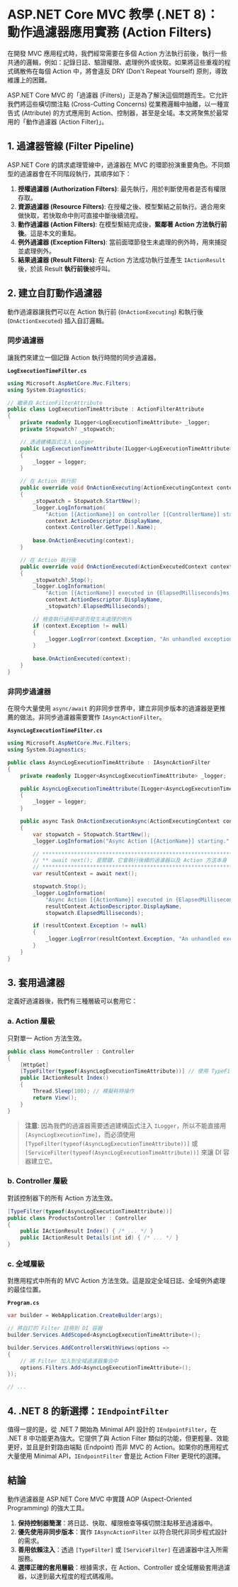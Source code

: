 # ASP.NET Core MVC 教學 (.NET 8)：動作過濾器應用實務 (Action Filters)

在開發 MVC 應用程式時，我們經常需要在多個 Action 方法執行前後，執行一些共通的邏輯，例如：記錄日誌、驗證權限、處理例外或快取。如果將這些重複的程式碼散佈在每個 Action 中，將會違反 DRY (Don't Repeat Yourself) 原則，導致維護上的困難。

ASP.NET Core MVC 的「過濾器 (Filters)」正是為了解決這個問題而生。它允許我們將這些橫切關注點 (Cross-Cutting Concerns) 從業務邏輯中抽離，以一種宣告式 (Attribute) 的方式應用到 Action、控制器，甚至是全域。本文將聚焦於最常用的「動作過濾器 (Action Filter)」。

## 1. 過濾器管線 (Filter Pipeline)

ASP.NET Core 的請求處理管線中，過濾器在 MVC 的環節扮演重要角色。不同類型的過濾器會在不同階段執行，其順序如下：

1.  **授權過濾器 (Authorization Filters)**: 最先執行，用於判斷使用者是否有權限存取。
2.  **資源過濾器 (Resource Filters)**: 在授權之後、模型繫結之前執行。適合用來做快取，若快取命中則可直接中斷後續流程。
3.  **動作過濾器 (Action Filters)**: 在模型繫結完成後，**緊鄰著 Action 方法執行前後**。這是本文的重點。
4.  **例外過濾器 (Exception Filters)**: 當前面環節發生未處理的例外時，用來捕捉並處理例外。
5.  **結果過濾器 (Result Filters)**: 在 Action 方法成功執行並產生 `IActionResult` 後，於該 Result **執行前後**被呼叫。

## 2. 建立自訂動作過濾器

動作過濾器讓我們可以在 Action 執行前 (`OnActionExecuting`) 和執行後 (`OnActionExecuted`) 插入自訂邏輯。

### 同步過濾器

讓我們來建立一個記錄 Action 執行時間的同步過濾器。

**`LogExecutionTimeFilter.cs`**
```csharp
using Microsoft.AspNetCore.Mvc.Filters;
using System.Diagnostics;

// 繼承自 ActionFilterAttribute
public class LogExecutionTimeAttribute : ActionFilterAttribute
{
    private readonly ILogger<LogExecutionTimeAttribute> _logger;
    private Stopwatch? _stopwatch;

    // 透過建構函式注入 Logger
    public LogExecutionTimeAttribute(ILogger<LogExecutionTimeAttribute> logger)
    {
        _logger = logger;
    }

    // 在 Action 執行前
    public override void OnActionExecuting(ActionExecutingContext context)
    {
        _stopwatch = Stopwatch.StartNew();
        _logger.LogInformation(
            "Action [{ActionName}] on controller [{ControllerName}] starting.",
            context.ActionDescriptor.DisplayName,
            context.Controller.GetType().Name);
        
        base.OnActionExecuting(context);
    }

    // 在 Action 執行後
    public override void OnActionExecuted(ActionExecutedContext context)
    {
        _stopwatch?.Stop();
        _logger.LogInformation(
            "Action [{ActionName}] executed in {ElapsedMilliseconds}ms.",
            context.ActionDescriptor.DisplayName,
            _stopwatch?.ElapsedMilliseconds);

        // 檢查執行過程中是否發生未處理的例外
        if (context.Exception != null)
        {
            _logger.LogError(context.Exception, "An unhandled exception occurred during action execution.");
        }
        
        base.OnActionExecuted(context);
    }
}
```

### 非同步過濾器

在現今大量使用 `async/await` 的非同步世界中，建立非同步版本的過濾器是更推薦的做法。非同步過濾器需要實作 `IAsyncActionFilter`。

**`AsyncLogExecutionTimeFilter.cs`**
```csharp
using Microsoft.AspNetCore.Mvc.Filters;
using System.Diagnostics;

public class AsyncLogExecutionTimeAttribute : IAsyncActionFilter
{
    private readonly ILogger<AsyncLogExecutionTimeAttribute> _logger;

    public AsyncLogExecutionTimeAttribute(ILogger<AsyncLogExecutionTimeAttribute> logger)
    {
        _logger = logger;
    }

    public async Task OnActionExecutionAsync(ActionExecutingContext context, ActionExecutionDelegate next)
    {
        var stopwatch = Stopwatch.StartNew();
        _logger.LogInformation("Async Action [{ActionName}] starting.", context.ActionDescriptor.DisplayName);

        // ********************************************************************
        // ** await next(); 是關鍵，它會執行後續的過濾器以及 Action 方法本身 **
        // ********************************************************************
        var resultContext = await next();

        stopwatch.Stop();
        _logger.LogInformation(
            "Async Action [{ActionName}] executed in {ElapsedMilliseconds}ms.",
            resultContext.ActionDescriptor.DisplayName,
            stopwatch.ElapsedMilliseconds);

        if (resultContext.Exception != null)
        {
            _logger.LogError(resultContext.Exception, "An unhandled exception occurred.");
        }
    }
}
```

## 3. 套用過濾器

定義好過濾器後，我們有三種層級可以套用它：

### a. Action 層級

只對單一 Action 方法生效。

```csharp
public class HomeController : Controller
{
    [HttpGet]
    [TypeFilter(typeof(AsyncLogExecutionTimeAttribute))] // 使用 TypeFilter 來啟用依賴注入
    public IActionResult Index()
    {
        Thread.Sleep(100); // 模擬耗時操作
        return View();
    }
}
```
> **注意**: 因為我們的過濾器需要透過建構函式注入 `ILogger`，所以不能直接用 `[AsyncLogExecutionTime]`，而必須使用 `[TypeFilter(typeof(AsyncLogExecutionTimeAttribute))]` 或 `[ServiceFilter(typeof(AsyncLogExecutionTimeAttribute))]` 來讓 DI 容器建立它。

### b. Controller 層級

對該控制器下的所有 Action 方法生效。

```csharp
[TypeFilter(typeof(AsyncLogExecutionTimeAttribute))]
public class ProductsController : Controller
{
    public IActionResult Index() { /* ... */ }
    public IActionResult Details(int id) { /* ... */ }
}
```

### c. 全域層級

對應用程式中所有的 MVC Action 方法生效。這是設定全域日誌、全域例外處理的最佳位置。

**`Program.cs`**
```csharp
var builder = WebApplication.CreateBuilder(args);

// 將自訂的 Filter 註冊到 DI 容器
builder.Services.AddScoped<AsyncLogExecutionTimeAttribute>();

builder.Services.AddControllersWithViews(options =>
{
    // 將 Filter 加入到全域過濾器集合中
    options.Filters.Add<AsyncLogExecutionTimeAttribute>();
});

// ...
```

## 4. .NET 8 的新選擇：`IEndpointFilter`

值得一提的是，從 .NET 7 開始為 Minimal API 設計的 `IEndpointFilter`，在 .NET 8 中功能更為強大。它提供了與 Action Filter 類似的功能，但更輕量、效能更好，並且是針對路由端點 (Endpoint) 而非 MVC 的 Action。如果你的應用程式大量使用 Minimal API，`IEndpointFilter` 會是比 Action Filter 更現代的選擇。

## 結論

動作過濾器是 ASP.NET Core MVC 中實踐 AOP (Aspect-Oriented Programming) 的強大工具。

1.  **保持控制器簡潔**：將日誌、快取、權限檢查等橫切關注點移至過濾器中。
2.  **優先使用非同步版本**：實作 `IAsyncActionFilter` 以符合現代非同步程式設計的需求。
3.  **善用依賴注入**：透過 `[TypeFilter]` 或 `[ServiceFilter]` 在過濾器中注入所需服務。
4.  **選擇正確的套用層級**：根據需求，在 Action、Controller 或全域層級套用過濾器，以達到最大程度的程式碼複用。
